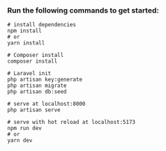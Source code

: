 ### Run the following commands to get started:

```
# install dependencies
npm install
# or
yarn install

# Composer install
composer install

# Laravel init
php artisan key:generate
php artisan migrate
php artisan db:seed

# serve at localhost:8000
php artisan serve

# serve with hot reload at localhost:5173
npm run dev
# or
yarn dev

```
